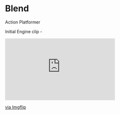 # Blend
Action Platformer

Initial Engine clip -

<div style="width:360px;max-width:100%;"><div style="height:0;padding-bottom:56.11%;position:relative;"><iframe width="360" height="202" style="position:absolute;top:0;left:0;width:100%;height:100%;" frameBorder="0" src="https://imgflip.com/embed/53s71a"></iframe></div><p><a href="https://imgflip.com/gif/53s71a">via Imgflip</a></p></div>
